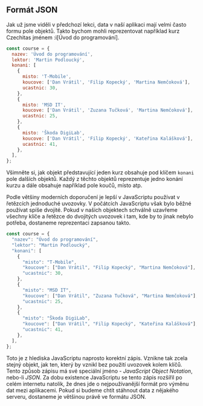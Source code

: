 ## Formát JSON

Jak už jsme viděli v předchozí lekci, data v naší aplikaci mají velmi často formu pole objektů. Takto bychom mohli reprezentovat například kurz Czechitas jménem :i[Úvod do programování].

```js
const course = {
  nazev: 'Úvod do programování',
  lektor: 'Martin Podloucký',
  konani: [
    {
      misto: 'T-Mobile',
      koucove: ['Dan Vrátil', 'Filip Kopecký', 'Martina Nemčoková'],
      ucastnic: 30,
    },
    {
      misto: 'MSD IT',
      koucove: ['Dan Vrátil', 'Zuzana Tučková', 'Martina Nemčoková'],
      ucastnic: 25,
    },
    {
      misto: 'Škoda DigiLab',
      koucove: ['Dan Vrátil', 'Filip Kopecký', 'Kateřina Kalášková'],
      ucastnic: 41,
    },
  ],
};
```

Všimněte si, jak objekt představující jeden kurz obsahuje pod klíčem `konani` pole dalších objektů. Každý z těchto objektů reprezentuje jedno konání kurzu a dále obsahuje například pole koučů, místo atp.

Podle většiny moderních doporučení je lepší v JavaScriptu používat v řetězcích jednoduché uvozovky. V počátcích JavaScriptu však bylo běžné používat spíše dvojité. Pokud v našich objektech schválně uzavřeme všechny klíče a řetězce do dvojitých uvozovek i tam, kde by to jinak nebylo potřeba, dostaneme reprezentaci zapsanou takto.

```js
const course = {
  "nazev": "Úvod do programování",
  "lektor": "Martin Podloucký",
  "konani": [
    {
      "misto": "T-Mobile",
      "koucove": ["Dan Vrátil", "Filip Kopecký", "Martina Nemčoková"],
      "ucastnic": 30,
    },
    {
      "misto": "MSD IT",
      "koucove": ["Dan Vrátil", "Zuzana Tučková", "Martina Nemčoková"],
      "ucastnic": 25,
    },
    {
      "misto": "Škoda DigiLab",
      "koucove": ["Dan Vrátil", "Filip Kopecký", "Kateřina Kalášková"],
      "ucastnic": 41,
    },
  ],
};
```

Toto je z hlediska JavaScriptu naprosto korektní zápis. Vznikne tak zcela stejný objekt, jak ten, který by vznikl bez použití uvozovek kolem klíčů. Tento způsob zápisu má své speciální jméno - _JavaScript Object Notation_, nebo-li _JSON_. Za dobu existence JavaScriptu se tento zápis rozšířil po celém internetu natolik, že dnes jde o nejpoužívanější formát pro výměnu dat mezi aplikacemi. Pokud si budeme chtít stáhnout data z nějakého serveru, dostaneme je většinou právě ve formátu JSON.
